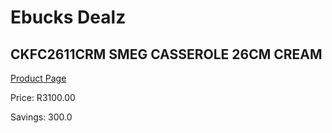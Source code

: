 
# Ebucks Dealz
## CKFC2611CRM SMEG CASSEROLE 26CM CREAM
[Product Page](https://www.ebucks.com/web/shop/productSelected.do?prodId=1146889236&catId=704983235)

Price: R3100.00

Savings: 300.0


	